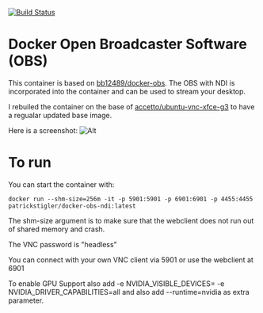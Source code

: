[![Build Status](https://drone.stigler.de/api/badges/patrickstigler/docker-obs-ndi/status.svg)](https://drone.stigler.de/patrickstigler/docker-obs-ndi)
# Docker Open Broadcaster Software (OBS)
This container is based on [bb12489/docker-obs](https://github.com/bb12489/docker-obs). The OBS with NDI is incorporated into the container and can be used to stream your desktop.

I rebuiled the container on the base of [accetto/ubuntu-vnc-xfce-g3](https://github.com/accetto/ubuntu-vnc-xfce-g3) to have a regualar updated base image.

Here is a screenshot:
![Alt](https://raw.githubusercontent.com/patrickstigler/docker-obs-ndi/master/screenshot.png "Example screenshot")

# To run
You can start the container with:

`docker run --shm-size=256m -it -p 5901:5901 -p 6901:6901 -p 4455:4455 patrickstigler/docker-obs-ndi:latest`

The shm-size argument is to make sure that the webclient does not run out of shared memory and crash. 

The VNC password is "headless"

You can connect with your own VNC client via 5901 or use the webclient at 6901

To enable GPU Support also add -e NVIDIA_VISIBLE_DEVICES=<your GPU ID> -e NVIDIA_DRIVER_CAPABILITIES=all and also add --runtime=nvidia as extra parameter.

